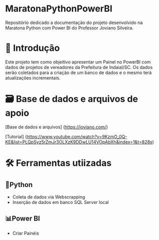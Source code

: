 # MaratonaPythonPowerBI
Repositório dedicado a documentação do projeto desenvolvido na Maratona Python com Power BI do Professor Joviano Silveira.

# 🎯 Introdução
Este projeto tem como objeitivo apresentar um Painel no PowerBI com dados de projetos de vereadores da Prefeitura de Indaial/SC. Os dados serão coletados para a criação de um banco de dados e o mesmo terá atualizações incrementais.

# 🗃️ Base de dados e arquivos de apoio
[Base de dados e arquivos] (https://joviano.com/)

[Tutorial] (https://www.youtube.com/watch?v=9KzmO_0Q-KE&list=PLQpSyz5rZmJr3OLXzK9DDwLU14VOpAbXh&index=1&t=828s)

# 🛠️ Ferramentas utiizadas
## 🐍Python
- Coleta de dados via Webscrapping
- Inserção de dados em banco SQL Server local

## 📊Power BI
- Criar Painéis

